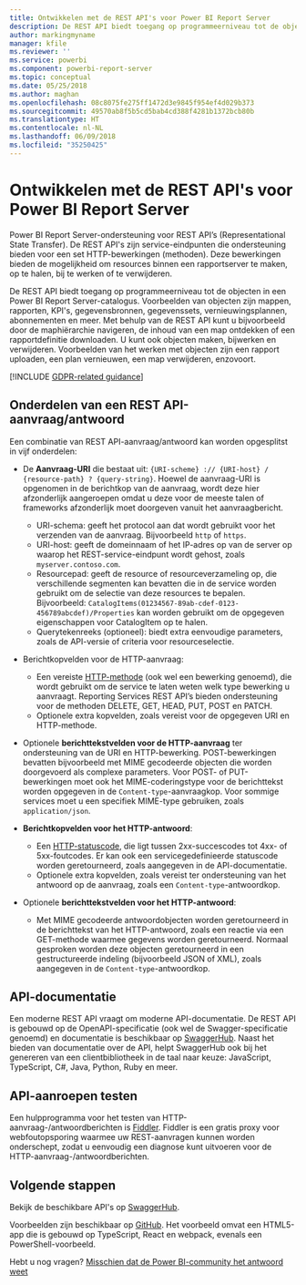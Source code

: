 ```yaml
---
title: Ontwikkelen met de REST API's voor Power BI Report Server
description: De REST API biedt toegang op programmeerniveau tot de objecten in een Power BI Report Server-catalogus.
author: markingmyname
manager: kfile
ms.reviewer: ''
ms.service: powerbi
ms.component: powerbi-report-server
ms.topic: conceptual
ms.date: 05/25/2018
ms.author: maghan
ms.openlocfilehash: 08c8075fe275ff1472d3e9845f954ef4d029b373
ms.sourcegitcommit: 49570ab8f5b5cd5bab4cd388f4281b1372bcb80b
ms.translationtype: HT
ms.contentlocale: nl-NL
ms.lasthandoff: 06/09/2018
ms.locfileid: "35250425"
---
```

# <a name="develop-with-the-rest-apis-for-power-bi-report-server"></a>Ontwikkelen met de REST API's voor Power BI Report Server

Power BI Report Server-ondersteuning voor REST API’s (Representational State Transfer). De REST API's zijn service-eindpunten die ondersteuning bieden voor een set HTTP-bewerkingen (methoden). Deze bewerkingen bieden de mogelijkheid om resources binnen een rapportserver te maken, op te halen, bij te werken of te verwijderen.

De REST API biedt toegang op programmeerniveau tot de objecten in een Power BI Report Server-catalogus. Voorbeelden van objecten zijn mappen, rapporten, KPI's, gegevensbronnen, gegevenssets, vernieuwingsplannen, abonnementen en meer. Met behulp van de REST API kunt u bijvoorbeeld door de maphiërarchie navigeren, de inhoud van een map ontdekken of een rapportdefinitie downloaden. U kunt ook objecten maken, bijwerken en verwijderen. Voorbeelden van het werken met objecten zijn een rapport uploaden, een plan vernieuwen, een map verwijderen, enzovoort.

[!INCLUDE [GDPR-related guidance](../includes/gdpr-hybrid-note.md)]

## <a name="components-of-a-rest-api-requestresponse"></a>Onderdelen van een REST API-aanvraag/antwoord

Een combinatie van REST API-aanvraag/antwoord kan worden opgesplitst in vijf onderdelen:

* De **Aanvraag-URI** die bestaat uit: `{URI-scheme} :// {URI-host} / {resource-path} ? {query-string}`. Hoewel de aanvraag-URI is opgenomen in de berichtkop van de aanvraag, wordt deze hier afzonderlijk aangeroepen omdat u deze voor de meeste talen of frameworks afzonderlijk moet doorgeven vanuit het aanvraagbericht.
  
  * URI-schema: geeft het protocol aan dat wordt gebruikt voor het verzenden van de aanvraag. Bijvoorbeeld `http` of `https`.
  * URI-host: geeft de domeinnaam of het IP-adres op van de server op waarop het REST-service-eindpunt wordt gehost, zoals `myserver.contoso.com`.
  * Resourcepad: geeft de resource of resourceverzameling op, die verschillende segmenten kan bevatten die in de service worden gebruikt om de selectie van deze resources te bepalen. Bijvoorbeeld: `CatalogItems(01234567-89ab-cdef-0123-456789abcdef)/Properties` kan worden gebruikt om de opgegeven eigenschappen voor CatalogItem op te halen.
  * Querytekenreeks (optioneel): biedt extra eenvoudige parameters, zoals de API-versie of criteria voor resourceselectie.
* Berichtkopvelden voor de HTTP-aanvraag:
  
  * Een vereiste [HTTP-methode](https://www.w3.org/Protocols/rfc2616/rfc2616-sec9.html) (ook wel een bewerking genoemd), die wordt gebruikt om de service te laten weten welk type bewerking u aanvraagt. Reporting Services REST API’s bieden ondersteuning voor de methoden DELETE, GET, HEAD, PUT, POST en PATCH.
  * Optionele extra kopvelden, zoals vereist voor de opgegeven URI en HTTP-methode.
* Optionele **berichttekstvelden voor de HTTP-aanvraag** ter ondersteuning van de URI en HTTP-bewerking. POST-bewerkingen bevatten bijvoorbeeld met MIME gecodeerde objecten die worden doorgevoerd als complexe parameters. Voor POST- of PUT-bewerkingen moet ook het MIME-coderingstype voor de berichttekst worden opgegeven in de `Content-type`-aanvraagkop. Voor sommige services moet u een specifiek MIME-type gebruiken, zoals `application/json`.
* **Berichtkopvelden voor het HTTP-antwoord**:
  
  * Een [HTTP-statuscode](http://www.w3.org/Protocols/HTTP/HTRESP.html), die ligt tussen 2xx-succescodes tot 4xx- of 5xx-foutcodes. Er kan ook een servicegedefinieerde statuscode worden geretourneerd, zoals aangegeven in de API-documentatie.
  * Optionele extra kopvelden, zoals vereist ter ondersteuning van het antwoord op de aanvraag, zoals een `Content-type`-antwoordkop.
* Optionele **berichttekstvelden voor het HTTP-antwoord**:
  
  * Met MIME gecodeerde antwoordobjecten worden geretourneerd in de berichttekst van het HTTP-antwoord, zoals een reactie via een GET-methode waarmee gegevens worden geretourneerd. Normaal gesproken worden deze objecten geretourneerd in een gestructureerde indeling (bijvoorbeeld JSON of XML), zoals aangegeven in de `Content-type`-antwoordkop.

## <a name="api-documentation"></a>API-documentatie

Een moderne REST API vraagt om moderne API-documentatie. De REST API is gebouwd op de OpenAPI-specificatie (ook wel de Swagger-specificatie genoemd) en documentatie is beschikbaar op [SwaggerHub](https://app.swaggerhub.com/apis/microsoft-rs/PBIRS/2.0). Naast het bieden van documentatie over de API, helpt SwaggerHub ook bij het genereren van een clientbibliotheek in de taal naar keuze: JavaScript, TypeScript, C#, Java, Python, Ruby en meer.

## <a name="testing-api-calls"></a>API-aanroepen testen

Een hulpprogramma voor het testen van HTTP-aanvraag-/antwoordberichten is [Fiddler](http://www.telerik.com/fiddler). Fiddler is een gratis proxy voor webfoutopsporing waarmee uw REST-aanvragen kunnen worden onderschept, zodat u eenvoudig een diagnose kunt uitvoeren voor de HTTP-aanvraag-/antwoordberichten.

## <a name="next-steps"></a>Volgende stappen

Bekijk de beschikbare API's op [SwaggerHub](https://app.swaggerhub.com/apis/microsoft-rs/PBIRS/2.0).

Voorbeelden zijn beschikbaar op [GitHub](https://github.com/Microsoft/Reporting-Services). Het voorbeeld omvat een HTML5-app die is gebouwd op TypeScript, React en webpack, evenals een PowerShell-voorbeeld.

Hebt u nog vragen? [Misschien dat de Power BI-community het antwoord weet](https://community.powerbi.com/)